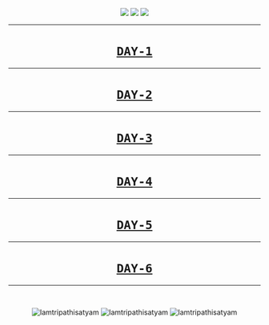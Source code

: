 <p align="center">
<img src="https://forthebadge.com/images/badges/for-you.svg" />
<img src="http://ForTheBadge.com/images/badges/made-with-python.svg" />
<img src="https://forthebadge.com/images/badges/built-by-developers.svg" />
</p>

_______________________________

### <h1 align="center"><a href="https://github.com/Iamtripathisatyam/100_Days_Code_Challenge/tree/main/Day1">**`DAY-1`**</a></h1>

_______________________________


### <h1 align="center"><a href="https://github.com/Iamtripathisatyam/100_Days_Code_Challenge/tree/main/Day2">**`DAY-2`**</a></h1>

_______________________________


### <h1 align="center"><a href="https://github.com/Iamtripathisatyam/100_Days_Code_Challenge/tree/main/Day3">**`DAY-3`**</a></h1>

_______________________________


### <h1 align="center"><a href="https://github.com/Iamtripathisatyam/100_Days_Code_Challenge/tree/main/Day4">**`DAY-4`**</a></h1>

_______________________________


### <h1 align="center"><a href="https://github.com/Iamtripathisatyam/100_Days_Code_Challenge/tree/main/Day5">**`DAY-5`**</a></h1>

_______________________________


### <h1 align="center"><a href="https://github.com/Iamtripathisatyam/100_Days_Code_Challenge/tree/main/Day6">**`DAY-6`**</a></h1>

_______________________________


<br/>
<p align="center">
<img src="https://badges.pufler.dev/visits/Iamtripathisatyam/100_Days_Code_Challenge?style=for-the-badge&logo=github&logoColor=yellow" alt=Iamtripathisatyam />
<img src="https://badges.pufler.dev/updated/Iamtripathisatyam/100_Days_Code_Challenge?style=for-the-badge&logo=github&logoColor=yellow" alt=Iamtripathisatyam />
<img src="https://badges.pufler.dev/created/Iamtripathisatyam/100_Days_Code_Challenge?style=for-the-badge&logo=github&logoColor=yellow" alt=Iamtripathisatyam />
</p>



